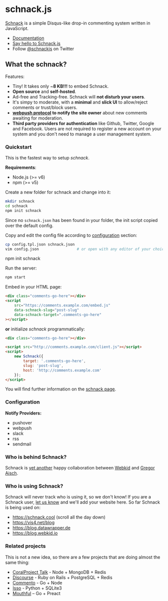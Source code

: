 # schnack.js

[Schnack](https://dict.leo.org/englisch-deutsch/schnack) is a simple Disqus-like drop-in commenting system written in JavaScript.

-   [Documentation](https://schnack.cool/)
-   [Say hello to Schnack.js](https://www.vis4.net/blog/2017/10/hello-schnack/)
-   Follow [@schnackjs](https://twitter.com/schnackjs) on Twitter

## What the schnack?

Features:

-   Tiny! It takes only ~**8 KB!!!** to embed Schnack.
-   **Open source** and **self-hosted**.
-   Ad-free and Tracking-free. Schnack will **not disturb your users**.
-   It's simpy to moderate, with a **minimal** and **slick UI** to allow/reject comments or trust/block users.
-   **[webpush protocol](https://tools.ietf.org/html/draft-ietf-webpush-protocol-12) to notify the site owner** about new comments awaiting for moderation.
-   **Third party providers for authentication** like Github, Twitter, Google and Facebook. Users are not required to register a new account on your system and you don't need to manage a user management system.

### Quickstart

This is the fastest way to setup _schnack_.

**Requirements**:

-   Node.js (>= v6)
-   npm (>= v5)

Create a new folder for schnack and change into it:

```bash
mkdir schnack
cd schnack
npm init schnack
```

Since no `schnack.json` has been found in your folder, the init script copied over the default config.

Copy and edit the config file according to [configuration](https://schnack.cool/#configuration) section:

```bash
cp config.tpl.json schnack.json
vim config.json                 # or open with any editor of your choice
```

npm init schnack

Run the server:

```bash
npm start
```

Embed in your HTML page:

```html
<div class="comments-go-here"></div>
<script
    src="https://comments.example.com/embed.js"
    data-schnack-slug="post-slug"
    data-schnack-target=".comments-go-here"
></script>
```

**or** initialize _schnack_ programmatically:

```html
<div class="comments-go-here"></div>

<script src="http://comments.example.com/client.js"></script>
<script>
    new Schnack({
        target: '.comments-go-here',
        slug: 'post-slug',
        host: 'http://comments.example.com'
    });
</script>
```

You will find further information on the [schnack page](https://schnack.cool/).

### Configuration

**Notify Providers:**

-   pushover
-   webpush
-   slack
-   rss
-   sendmail

### Who is behind Schnack?

Schnack is [yet another](https://github.com/gka/canvid/) happy collaboration between [Webkid](https://webkid.io/) and [Gregor Aisch](https://www.vis4.net).

### Who is using Schnack?

Schnack will never track who is using it, so we don't know! If you are a Schnack user, [let us know](https://twitter.com/schnackjs) and we'll add your website here. So far Schnack is being used on:

-   https://schnack.cool (scroll all the day down)
-   https://vis4.net/blog
-   https://blog.datawrapper.de
-   https://blog.webkid.io

### Related projects

This is not a new idea, so there are a few projects that are doing almost the same thing:

-   [CoralProject Talk](https://github.com/coralproject/talk) - Node + MongoDB + Redis
-   [Discourse](https://github.com/discourse/discourse) - Ruby on Rails + PostgreSQL + Redis
-   [Commento](https://github.com/adtac/commento) - Go + Node
-   [Isso](https://github.com/posativ/isso/) - Python + SQLite3
-   [Mouthful](https://mouthful.dizzy.zone) – Go + Preact
